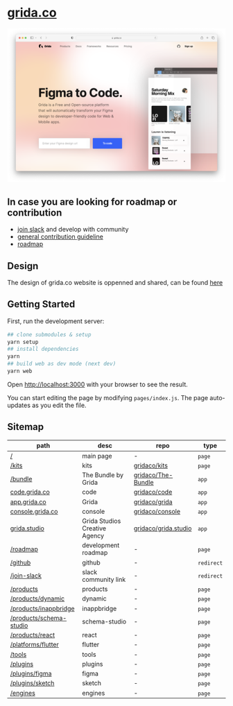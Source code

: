 # [grida.co](https://grida.co/)

![](./readme/images/web-landing-main-example.png)

## In case you are looking for roadmap or contribution

- [join slack](https://github.com/bridgedxyz/contributing-and-license#general-contribution) and develop with community
- [general contribution guideline](https://github.com/bridgedxyz/contributing-and-license)
- [roadmap](https://github.com/bridgedxyz/roadmap)

## Design

The design of grida.co website is oppenned and shared, can be found [here](https://www.figma.com/file/Gaznaw1QHppxvs9UkqNOb0/bridged.xyz?node-id=0%3A1)

## Getting Started

First, run the development server:

```bash
## clone submodules & setup
yarn setup
## install dependencies
yarn
## build web as dev mode (next dev)
yarn web
```

Open [http://localhost:3000](http://localhost:3000) with your browser to see the result.

You can start editing the page by modifying `pages/index.js`. The page auto-updates as you edit the file.

## Sitemap

<!-- table -->

| path                                                            | desc                          | repo                                                            | type       |
| --------------------------------------------------------------- | ----------------------------- | --------------------------------------------------------------- | ---------- |
| [/](https://grida.co/)                                          | main page                     | -                                                               | `page`     |
| [/kits](https://grida.co/kits)                                  | kits                          | [gridaco/kits](https://github.com/gridaco/kits)                 | `page`     |
| [/bundle](https://grida.co/plugins/bundle)                      | The Bundle by Grida           | [gridaco/The-Bundle](https://github.com/gridaco/The-Bundle)     | `app`      |
| [code.grida.co](https://code.grida.co)                          | code                          | [gridaco/code](https://github.com/gridaco/code)                 | `app`      |
| [app.grida.co](https://app.grida.co)                            | Grida                         | [gridaco/grida](https://github.com/gridaco/grida)               | `app`      |
| [console.grida.co](https://console.grida.co)                    | console                       | [gridaco/console](https://github.com/gridaco/console)           | `app`      |
| [grida.studio](https://grida.studio)                            | Grida Studios Creative Agency | [gridaco/grida.studio](https://github.com/gridaco/grida.studio) | `app`      |
| [/roadmap](https://grida.co/roadmap)                            | development roadmap           | -                                                               | `page`     |
| [/github](https://grida.co/github)                              | github                        | -                                                               | `redirect` |
| [/join-slack](https://grida.co/join-slack)                      | slack community link          | -                                                               | `redirect` |
| [/products](https://grida.co/products)                          | products                      | -                                                               | `page`     |
| [/products/dynamic](https://grida.co/products/dynamic)          | dynamic                       | -                                                               | `page`     |
| [/products/inappbridge](https://grida.co/products/inappbridge)  | inappbridge                   | -                                                               | `page`     |
| [/products/schema-studio](https://grida.co/tools/schema-studio) | schema-studio                 | -                                                               | `page`     |
| [/products/react](https://grida.co/products/react)              | react                         | -                                                               | `page`     |
| [/platforms/flutter](https://grida.co/platforms/flutter)        | flutter                       | -                                                               | `page`     |
| [/tools](https://grida.co/tools)                                | tools                         | -                                                               | `page`     |
| [/plugins](https://grida.co/plugins)                            | plugins                       | -                                                               | `page`     |
| [/plugins/figma](https://grida.co/plugins/figma)                | figma                         | -                                                               | `page`     |
| [/plugins/sketch](https://grida.co/plugins/sketch)              | sketch                        | -                                                               | `page`     |
| [/engines](https://grida.co/plugins/engines)                    | engines                       | -                                                               | `page`     |
